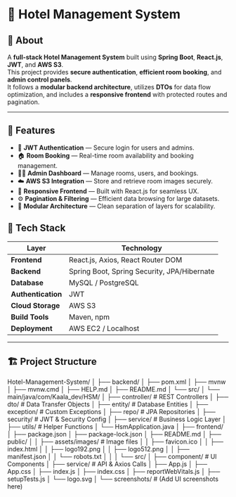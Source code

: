 # 🏨 Hotel Management System

## 📘 About
A **full-stack Hotel Management System** built using **Spring Boot**, **React.js**, **JWT**, and **AWS S3**.  
This project provides **secure authentication**, **efficient room booking**, and **admin control panels**.  
It follows a **modular backend architecture**, utilizes **DTOs** for data flow optimization, and includes a **responsive frontend** with protected routes and pagination.

---

## 🚀 Features

- 🔐 **JWT Authentication** — Secure login for users and admins.  
- 🏠 **Room Booking** — Real-time room availability and booking management.  
- 🧑‍💼 **Admin Dashboard** — Manage rooms, users, and bookings.  
- ☁️ **AWS S3 Integration** — Store and retrieve room images securely.  
- 📱 **Responsive Frontend** — Built with React.js for seamless UX.  
- ⚙️ **Pagination & Filtering** — Efficient data browsing for large datasets.  
- 🧩 **Modular Architecture** — Clean separation of layers for scalability.

## 🧠 Tech Stack

| **Layer**          | **Technology** |
|--------------------|----------------|
| **Frontend**       | React.js, Axios, React Router DOM |
| **Backend**        | Spring Boot, Spring Security, JPA/Hibernate |
| **Database**       | MySQL / PostgreSQL |
| **Authentication** | JWT |
| **Cloud Storage**  | AWS S3 |
| **Build Tools**    | Maven, npm |
| **Deployment**     | AWS EC2 / Localhost |

---

## 🏗️ Project Structure

Hotel-Management-System/
│
├── backend/
│   ├── pom.xml
│   ├── mvnw
│   ├── mvnw.cmd
│   ├── HELP.md
│   ├── README.md
│   └── src/
│       └── main/java/com/Kaala_dev/HSM/
│           ├── controller/       # REST Controllers
│           ├── dto/              # Data Transfer Objects
│           ├── entity/           # Database Entities
│           ├── exception/        # Custom Exceptions
│           ├── repo/             # JPA Repositories
│           ├── security/         # JWT & Security Config
│           ├── service/          # Business Logic Layer
│           ├── utils/            # Helper Functions
│           └── HsmApplication.java
│
├── frontend/
│   ├── package.json
│   ├── package-lock.json
│   ├── README.md
│   ├── public/
│   │   ├── assets/images/        # Image files
│   │   ├── favicon.ico
│   │   ├── index.html
│   │   ├── logo192.png
│   │   ├── logo512.png
│   │   ├── manifest.json
│   │   └── robots.txt
│   │
│   └── src/
│       ├── component/            # UI Components
│       ├── service/              # API & Axios Calls
│       ├── App.js
│       ├── App.css
│       ├── index.js
│       ├── index.css
│       ├── reportWebVitals.js
│       ├── setupTests.js
│       └── logo.svg
│
└── screenshots/                  # (Add UI screenshots here)
